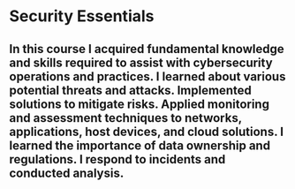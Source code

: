 # Security Essentials
## In this course I acquired fundamental knowledge and skills required to assist with cybersecurity operations and practices. I learned about various potential threats and attacks. Implemented solutions to mitigate risks. Applied monitoring and assessment techniques to networks, applications, host devices, and cloud solutions. I learned the importance of data ownership and regulations. I respond to incidents and conducted analysis.
